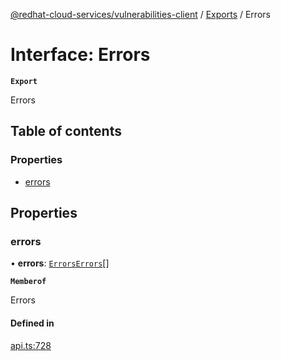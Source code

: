 [@redhat-cloud-services/vulnerabilities-client](../README.md) / [Exports](../modules.md) / Errors

# Interface: Errors

**`Export`**

Errors

## Table of contents

### Properties

- [errors](Errors.md#errors)

## Properties

### errors

• **errors**: [`ErrorsErrors`](ErrorsErrors.md)[]

**`Memberof`**

Errors

#### Defined in

[api.ts:728](https://github.com/mkholjuraev/javascript-clients/blob/main/packages/vulnerabilities/git-api/api.ts#L728)

